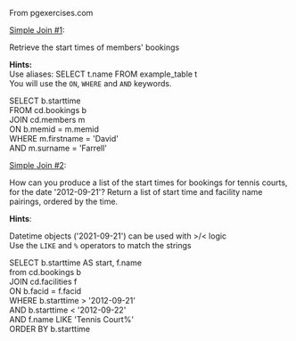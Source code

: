 From pgexercises.com

[Simple Join #1](https://pgexercises.com/questions/joins/simplejoin.html):

Retrieve the start times of members' bookings

**Hints:**  
Use aliases: SELECT t.name FROM example_table t  
You will use the `ON`, `WHERE` and `AND` keywords.  


SELECT b.starttime  
    FROM cd.bookings b  
    JOIN cd.members m  
ON b.memid = m.memid  
WHERE m.firstname = 'David'  
AND m.surname = 'Farrell'  

[Simple Join #2](https://pgexercises.com/questions/joins/simplejoin.html): 

How can you produce a list of the start times for bookings for tennis courts, for the date '2012-09-21'? Return a list of start time and facility name pairings, ordered by the time.

**Hints**:  

Datetime objects ('2021-09-21') can be used with >/< logic  
Use the `LIKE` and `%` operators to match the strings

SELECT b.starttime AS start, f.name  
	from cd.bookings b  
	JOIN cd.facilities f  
	ON b.facid = f.facid  
WHERE b.starttime > '2012-09-21'  
AND b.starttime < '2012-09-22'  
AND f.name LIKE 'Tennis Court%'  
ORDER BY b.starttime  


```python

```
